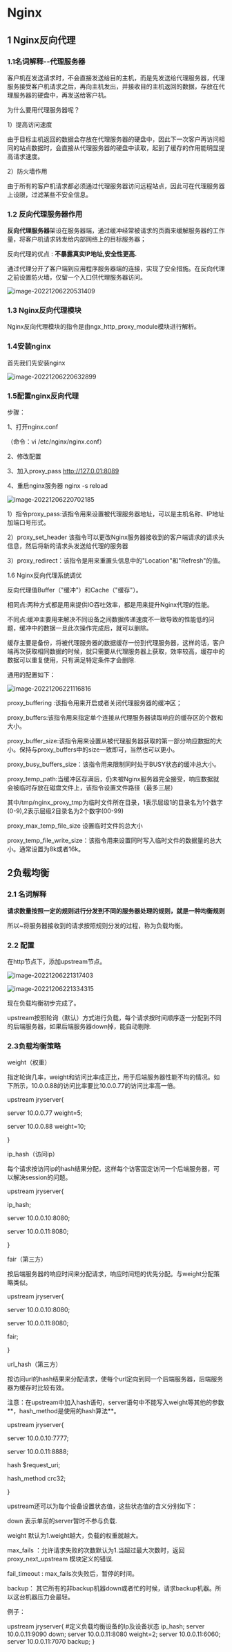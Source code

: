 # Nginx

## 1 Nginx反向代理

### 1.1名词解释--代理服务器

客户机在发送请求时，不会直接发送给目的主机，而是先发送给代理服务器，代理服务接受客户机请求之后，再向主机发出，并接收目的主机返回的数据，存放在代理服务器的硬盘中，再发送给客户机。

为什么要用代理服务器呢？

1）提高访问速度

由于目标主机返回的数据会存放在代理服务器的硬盘中，因此下一次客户再访问相同的站点数据时，会直接从代理服务器的硬盘中读取，起到了缓存的作用能明显提高请求速度。

2）防火墙作用

由于所有的客户机请求都必须通过代理服务器访问远程站点，因此可在代理服务器上设限，过滤某些不安全信息。

### 1.2 反向代理服务器作用

**反向代理服务器**架设在服务器端，通过缓冲经常被请求的页面来缓解服务器的工作量，将客户机请求转发给内部网络上的目标服务器；

反向代理的优点 : **不暴露真实IP地址,安全性更高.**

通过代理分开了客户端到应用程序服务器端的连接，实现了安全措施。在反向代理之前设置防火墙，仅留一个入口供代理服务器访问。

![image-20221206220531409](https://jiangteddy.oss-cn-shanghai.aliyuncs.com/img2/202212062205450.png)

### 1.3 Nginx反向代理模块

Nginx反向代理模块的指令是由ngx_http_proxy_module模块进行解析。

### 1.4安装nginx

首先我们先安装nginx

![image-20221206220632899](https://jiangteddy.oss-cn-shanghai.aliyuncs.com/img2/202212062206930.png)

### 1.5配置nginx反向代理

步骤：

1、打开nginx.conf

（命令：vi /etc/nginx/nginx.conf）

2、修改配置

3、加入proxy_pass http://127.0.01:8089

4、重启nginx服务器 nginx -s reload

![image-20221206220702185](https://jiangteddy.oss-cn-shanghai.aliyuncs.com/img2/202212062207211.png)

1）指令proxy_pass:该指令用来设置被代理服务器地址，可以是主机名称、IP地址加端口号形式。

2）proxy_set_header 该指令可以更改Nginx服务器接收到的客户端请求的请求头信息，然后将新的请求头发送给代理的服务器

3）proxy_redirect：该指令是用来重置头信息中的"Location"和"Refresh"的值。

1.6 Nginx反向代理系统调优

反向代理值Buffer（"缓冲"）和Cache（"缓存"）。

相同点:两种方式都是用来提供IO吞吐效率，都是用来提升Nginx代理的性能。

不同点:缓冲主要用来解决不同设备之间数据传递速度不一致导致的性能低的问题，缓冲中的数据一旦此次操作完成后，就可以删除。

缓存主要是备份，将被代理服务器的数据缓存一份到代理服务器，这样的话，客户端再次获取相同数据的时候，就只需要从代理服务器上获取，效率较高，缓存中的数据可以重复使用，只有满足特定条件才会删除.

通用的配置如下：

![image-20221206221116816](https://jiangteddy.oss-cn-shanghai.aliyuncs.com/img2/202212062211849.png)

proxy_buffering :该指令用来开启或者关闭代理服务器的缓冲区；

proxy_buffers:该指令用来指定单个连接从代理服务器读取响应的缓存区的个数和大小。

proxy_buffer_size:该指令用来设置从被代理服务器获取的第一部分响应数据的大小。保持与proxy_buffers中的size一致即可，当然也可以更小。

proxy_busy_buffers_size：该指令用来限制同时处于BUSY状态的缓冲总大小。

proxy_temp_path:当缓冲区存满后，仍未被Nginx服务器完全接受，响应数据就会被临时存放在磁盘文件上，该指令设置文件路径（最多三层）

其中/tmp/nginx_proxy_tmp为临时文件所在目录，1表示层级1的目录名为1个数字(0-9),2表示层级2目录名为2个数字(00-99)

proxy_max_temp_file_size 设置临时文件的总大小

proxy_temp_file_write_size：该指令用来设置同时写入临时文件的数据量的总大小。通常设置为8k或者16k。



## 2负载均衡

### 2.1 名词解释

**请求数量按照一定的规则进行分发到不同的服务器处理的规则，就是一种均衡规则**

所以~将服务器接收到的请求按照规则分发的过程，称为负载均衡。

### 2.2 配置

 在http节点下，添加upstream节点。

![image-20221206221317403](https://jiangteddy.oss-cn-shanghai.aliyuncs.com/img2/202212062213432.png)

![image-20221206221334315](https://jiangteddy.oss-cn-shanghai.aliyuncs.com/img2/202212062213343.png)

现在负载均衡初步完成了。

upstream按照轮询（默认）方式进行负载，每个请求按时间顺序逐一分配到不同的后端服务器，如果后端服务器down掉，能自动剔除.

### 2.3负载均衡策略

weight（权重）

指定轮询几率，weight和访问比率成正比，用于后端服务器性能不均的情况。如下所示，10.0.0.88的访问比率要比10.0.0.77的访问比率高一倍。

upstream jryserver{ 

   server 10.0.0.77 weight=5; 

   server 10.0.0.88 weight=10; 

}

 

  ip_hash（访问ip）

每个请求按访问ip的hash结果分配，这样每个访客固定访问一个后端服务器，可以解决session的问题。

 

upstream jryserver{ 

   ip_hash; 

   server 10.0.0.10:8080; 

   server 10.0.0.11:8080; 

}

 

  fair（第三方）

按后端服务器的响应时间来分配请求，响应时间短的优先分配。与weight分配策略类似。

 upstream jryserver{    

   server 10.0.0.10:8080; 

   server 10.0.0.11:8080; 

   fair; 

}

 

url_hash（第三方）

按访问url的hash结果来分配请求，使每个url定向到同一个后端服务器，后端服务器为缓存时比较有效。



注意：在upstream中加入hash语句，server语句中不能写入weight等其他的参数**，hash_method是使用的hash算法**。

 upstream jryserver{ 

   server 10.0.0.10:7777; 

   server 10.0.0.11:8888; 

   hash $request_uri; 

   hash_method crc32; 

}

upstream还可以为每个设备设置状态值，这些状态值的含义分别如下：

down 表示单前的server暂时不参与负载.

weight 默认为1.weight越大，负载的权重就越大。

max_fails ：允许请求失败的次数默认为1.当超过最大次数时，返回proxy_next_upstream 模块定义的错误.

fail_timeout : max_fails次失败后，暂停的时间。

backup： 其它所有的非backup机器down或者忙的时候，请求backup机器。所以这台机器压力会最轻。

例子：

upstream jryserver{ #定义负载均衡设备的Ip及设备状态 
   ip_hash; 
   server 10.0.0.11:9090 down; 
   server 10.0.0.11:8080 weight=2; 
   server 10.0.0.11:6060; 
   server 10.0.0.11:7070 backup; 
}